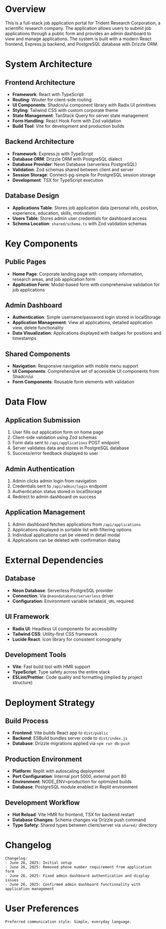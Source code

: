 # Overview

This is a full-stack job application portal for Trident Research Corporation, a scientific research company. The application allows users to submit job applications through a public form and provides an admin dashboard to view and manage applications. The system is built with a modern React frontend, Express.js backend, and PostgreSQL database with Drizzle ORM.

# System Architecture

## Frontend Architecture
- **Framework**: React with TypeScript
- **Routing**: Wouter for client-side routing
- **UI Components**: Shadcn/ui component library with Radix UI primitives
- **Styling**: Tailwind CSS with custom corporate theme
- **State Management**: TanStack Query for server state management
- **Form Handling**: React Hook Form with Zod validation
- **Build Tool**: Vite for development and production builds

## Backend Architecture
- **Framework**: Express.js with TypeScript
- **Database ORM**: Drizzle ORM with PostgreSQL dialect
- **Database Provider**: Neon Database (serverless PostgreSQL)
- **Validation**: Zod schemas shared between client and server
- **Session Storage**: Connect-pg-simple for PostgreSQL session storage
- **Development**: TSX for TypeScript execution

## Database Design
- **Applications Table**: Stores job application data (personal info, position, experience, education, skills, motivation)
- **Users Table**: Stores admin user credentials for dashboard access
- **Schema Location**: `shared/schema.ts` with Zod validation schemas

# Key Components

## Public Pages
- **Home Page**: Corporate landing page with company information, research areas, and job application form
- **Application Form**: Modal-based form with comprehensive validation for job applications

## Admin Dashboard
- **Authentication**: Simple username/password login stored in localStorage
- **Application Management**: View all applications, detailed application view, delete functionality
- **Data Visualization**: Applications displayed with badges for positions and timestamps

## Shared Components
- **Navigation**: Responsive navigation with mobile menu support
- **UI Components**: Comprehensive set of accessible UI components from Shadcn/ui
- **Form Components**: Reusable form elements with validation

# Data Flow

## Application Submission
1. User fills out application form on home page
2. Client-side validation using Zod schemas
3. Form data sent to `/api/applications` POST endpoint
4. Server validates data and stores in PostgreSQL database
5. Success/error feedback displayed to user

## Admin Authentication
1. Admin clicks admin login from navigation
2. Credentials sent to `/api/admin/login` endpoint
3. Authentication status stored in localStorage
4. Redirect to admin dashboard on success

## Application Management
1. Admin dashboard fetches applications from `/api/applications`
2. Applications displayed in sortable list with filtering options
3. Individual applications can be viewed in detail modal
4. Applications can be deleted with confirmation dialog

# External Dependencies

## Database
- **Neon Database**: Serverless PostgreSQL provider
- **Connection**: Via `@neondatabase/serverless` driver
- **Configuration**: Environment variable `DATABASE_URL` required

## UI Framework
- **Radix UI**: Headless UI components for accessibility
- **Tailwind CSS**: Utility-first CSS framework
- **Lucide React**: Icon library for consistent iconography

## Development Tools
- **Vite**: Fast build tool with HMR support
- **TypeScript**: Type safety across the entire stack
- **ESLint/Prettier**: Code quality and formatting (implied by project structure)

# Deployment Strategy

## Build Process
- **Frontend**: Vite builds React app to `dist/public`
- **Backend**: ESBuild bundles server code to `dist/index.js`
- **Database**: Drizzle migrations applied via `npm run db:push`

## Production Environment
- **Platform**: Replit with autoscaling deployment
- **Port Configuration**: Internal port 5000, external port 80
- **Environment**: NODE_ENV=production for optimized builds
- **Database**: PostgreSQL module enabled in Replit environment

## Development Workflow
- **Hot Reload**: Vite HMR for frontend, TSX for backend restart
- **Database Changes**: Schema changes via Drizzle push command
- **Type Safety**: Shared types between client/server via `shared/` directory

# Changelog

```
Changelog:
- June 26, 2025: Initial setup
- June 26, 2025: Removed phone number requirement from application form
- June 26, 2025: Fixed admin dashboard authentication and display issues
- June 26, 2025: Confirmed admin dashboard functionality with application management
```

# User Preferences

```
Preferred communication style: Simple, everyday language.
```